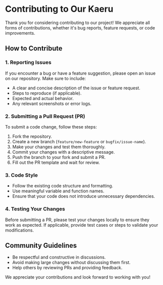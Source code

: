 # Contributing to Our Kaeru

Thank you for considering contributing to our project! We appreciate all forms of contributions, whether it's bug reports, feature requests, or code improvements.

## How to Contribute

### 1. Reporting Issues

If you encounter a bug or have a feature suggestion, please open an issue on our repository. Make sure to include:

-   A clear and concise description of the issue or feature request.
-   Steps to reproduce (if applicable).
-   Expected and actual behavior.
-   Any relevant screenshots or error logs.

### 2. Submitting a Pull Request (PR)

To submit a code change, follow these steps:

1. Fork the repository.
2. Create a new branch (`feature/new-feature` or `bugfix/issue-name`).
3. Make your changes and test them thoroughly.
4. Commit your changes with a descriptive message.
5. Push the branch to your fork and submit a PR.
6. Fill out the PR template and wait for review.

### 3. Code Style

-   Follow the existing code structure and formatting.
-   Use meaningful variable and function names.
-   Ensure that your code does not introduce unnecessary dependencies.

### 4. Testing Your Changes

Before submitting a PR, please test your changes locally to ensure they work as expected. If applicable, provide test cases or steps to validate your modifications.

## Community Guidelines

-   Be respectful and constructive in discussions.
-   Avoid making large changes without discussing them first.
-   Help others by reviewing PRs and providing feedback.

We appreciate your contributions and look forward to working with you!
